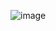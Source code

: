 ![image](https://user-images.githubusercontent.com/23000049/121690997-2e5fbf80-cacf-11eb-855a-b83fb3b760e4.png)
